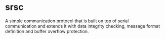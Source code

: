 # srsc
A simple communication protocol that is built on top of serial communication and extends it with data integrity checking, message format definition and buffer overflow protection.
